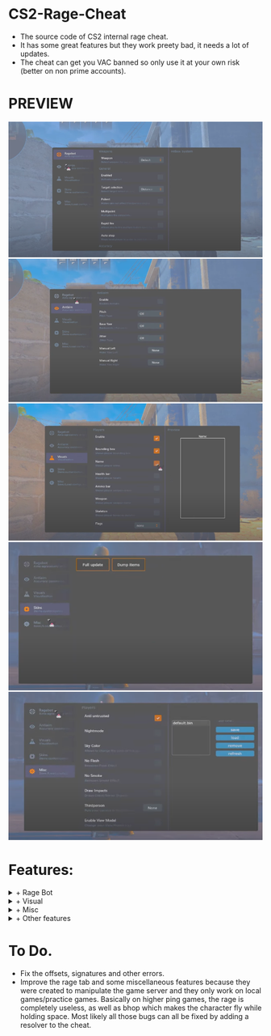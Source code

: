 # CS2-Rage-Cheat
 + The source code of CS2 internal rage cheat. 
 + It has some great features but they work preety bad, it needs a lot of updates.
 + The cheat can get you VAC banned so only use it at your own risk (better on non prime accounts).

# PREVIEW
![Screenshot 2024-04-14 175010](https://raw.githubusercontent.com/Tap1337/CS2-Rage-Cheat/main/assets/322282430-7535baf2-577a-4ae5-8bd3-39cf2a53a6d6.png)
![Screenshot 2024-04-14 175018](https://raw.githubusercontent.com/Tap1337/CS2-Rage-Cheat/main/assets/322282434-3f80c0a0-96f4-432f-b55f-e2232297b323.png)
![Screenshot 2024-04-14 175032](https://raw.githubusercontent.com/Tap1337/CS2-Rage-Cheat/main/assets/322282436-719246a9-4812-4134-a269-efadf648d78c.png)
![Screenshot 2024-04-14 175057](https://raw.githubusercontent.com/Tap1337/CS2-Rage-Cheat/main/assets/322282439-2496ee46-667e-47b6-b1c7-8c97c18f88bf.png)
![Screenshot 2024-04-14 175107](https://raw.githubusercontent.com/Tap1337/CS2-Rage-Cheat/main/assets/322282441-df318ac7-1723-43c0-bc00-d5900812df52.png)

# Features:
<details>
<summary>+ Rage Bot</summary>
<ul><li>- Rapid Fire</li>
<li>- Anti Aim (Jitter)</li>
<li>- Auto wall</li></ul>
</details>
<details>
<summary>+ Visual</summary>
<ul><li>- ESP (BOX, SKELETON AND MORE)</li>
<li>- CHAMS</li>
<li>- ITEM ESP</li>
<li>- FLAGS</li>
<li>- FOV changer</li></ul>
</details>
<details>
<summary>+ Misc</summary>
<ul><li>- Night mode</li>
<li>- Sky box changer</li>
<li>- No flash</li>
<li>- No smoke</li>
<li>- Third person</li>
<li>- No impact</li></ul>
</details>
<details>
<summary>+ Other features</summary>
<ul><li>- Inventory changer with item dump</li>
<li>- In game skin changer</li>
<li> - Config tab</li>
<li>- No smoke</li>
<li>- Plant bomb anywhere (only works at the beginning of the round for a second only)</li>
<li>- And More</li></ul>
</details>

# To Do.
 + Fix the offsets, signatures and other errors.
 + Improve the rage tab and some miscellaneous features because they were created to manipulate the game server and they only work on local games/practice games. Basically on higher ping games, the rage is completely useless, as well as bhop which makes the character fly while holding space. Most likely all those bugs can all be fixed by adding a resolver to the cheat.
   
